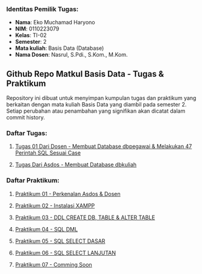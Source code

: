 ### Identitas Pemilik Tugas:

- **Nama**: Eko Muchamad Haryono  
- **NIM**: 0110223079
- **Kelas**: TI-02
- **Semester**: 2
- **Mata kuliah**: Basis Data (Database)
- **Nama Dosen**: Nasrul, S.Pdi., S.Kom., M.Kom.

##  Github Repo Matkul Basis Data - Tugas & Praktikum

Repository ini dibuat untuk menyimpan kumpulan tugas dan praktikum yang berkaitan dengan mata kuliah Basis Data yang diambil pada semester 2. Setiap perubahan atau penambahan yang signifikan akan dicatat dalam commit history.

### Daftar Tugas:

1. [Tugas 01 Dari Dosen - Membuat Database dbpegawai & Melakukan 47 Perintah SQL Sesuai Case]()

2. [Tugas Dari Asdos - Membuat Database dbkuliah](https://github.com/ekomh170/Tugas_Praktikum_Basis_Data/blob/master/db_kuliah_eko_m_haryono.sql)




### Daftar Praktikum:


1. [Praktikum 01 - Perkenalan Asdos & Dosen](#)

2. [Praktikum 02 - Instalasi XAMPP](https://github.com/ekomh170/Tugas_Praktikum_Basis_Data/blob/master/Latihan%20Pertemuan%202%20-%20Instalasi%20XAMPP.png)

3. [Praktikum 03 - DDL CREATE DB, TABLE & ALTER TABLE](https://github.com/ekomh170/Tugas_Praktikum_Basis_Data/blob/master/Latihan%20Pertemuan%203.txt)

4. [Praktikum 04 - SQL DML](https://github.com/ekomh170/Tugas_Praktikum_Basis_Data/blob/master/Latihan%20Pertemuan%204.txt)

5. [Praktikum 05 - SQL SELECT DASAR](https://github.com/ekomh170/Tugas_Praktikum_Basis_Data/blob/master/Latihan%20Pertemuan%205.txt)

6. [Praktikum 06 - SQL SELECT LANJUTAN](https://github.com/ekomh170/Tugas_Praktikum_Basis_Data/blob/master/Latihan%20Pertemuan%206.txt)

7. [Praktikum 07 - Comming Soon](#)